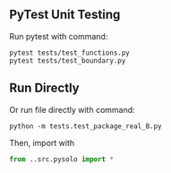 ## PyTest Unit Testing

Run pytest with command:
```
pytest tests/test_functions.py
pytest tests/test_boundary.py
```

## Run Directly

Or run file directly with command:

```
python -m tests.test_package_real_B.py
```
Then, import with
```py
from ..src.pysolo import *
```
